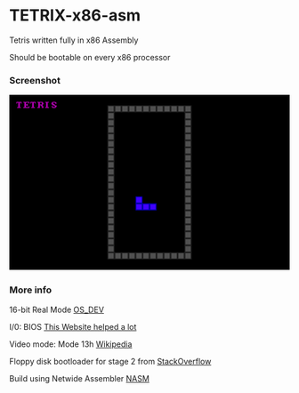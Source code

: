 # TETRIX-x86-asm

Tetris written fully in x86 Assembly

Should be bootable on every x86 processor

### Screenshot
![Screenshot](/docs/images/screenshot.png?raw=true)

### More info

16-bit Real Mode [OS_DEV](https://wiki.osdev.org/Real_Mode)

I/0: BIOS [This Website helped a lot](http://vitaly_filatov.tripod.com/ng/asm/asm_001.html)

Video mode: Mode 13h [Wikipedia](https://en.wikipedia.org/wiki/Mode_13h)

Floppy disk bootloader for stage 2 from [StackOverflow](https://stackoverflow.com/a/53860401/1200773)

Build using Netwide Assembler [NASM](https://www.nasm.us/)
